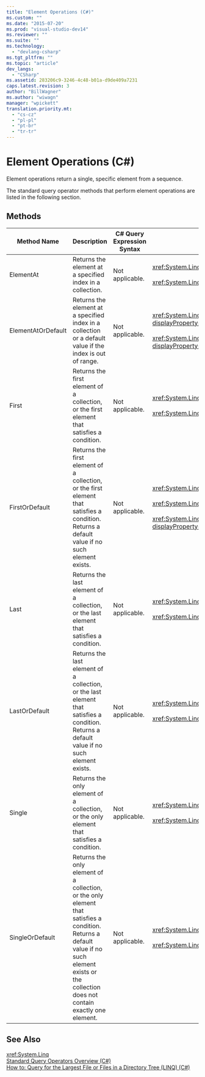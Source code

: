 ```yaml
---
title: "Element Operations (C#)"
ms.custom: ""
ms.date: "2015-07-20"
ms.prod: "visual-studio-dev14"
ms.reviewer: ""
ms.suite: ""
ms.technology: 
  - "devlang-csharp"
ms.tgt_pltfrm: ""
ms.topic: "article"
dev_langs: 
  - "CSharp"
ms.assetid: 283206c9-3246-4c48-b01a-d9de409a7231
caps.latest.revision: 3
author: "BillWagner"
ms.author: "wiwagn"
manager: "wpickett"
translation.priority.mt: 
  - "cs-cz"
  - "pl-pl"
  - "pt-br"
  - "tr-tr"
---
```

# Element Operations (C#)
Element operations return a single, specific element from a sequence.  
  
 The standard query operator methods that perform element operations are listed in the following section.  
  
## Methods  
  
|Method Name|Description|C# Query Expression Syntax|More Information|  
|-----------------|-----------------|---------------------------------|----------------------|  
|ElementAt|Returns the element at a specified index in a collection.|Not applicable.|<xref:System.Linq.Enumerable.ElementAt*?displayProperty=fullName><br /><br /> <xref:System.Linq.Queryable.ElementAt*?displayProperty=fullName>|  
|ElementAtOrDefault|Returns the element at a specified index in a collection or a default value if the index is out of range.|Not applicable.|<xref:System.Linq.Enumerable.ElementAtOrDefault*?displayProperty=fullName><br /><br /> <xref:System.Linq.Queryable.ElementAtOrDefault*?displayProperty=fullName>|  
|First|Returns the first element of a collection, or the first element that satisfies a condition.|Not applicable.|<xref:System.Linq.Enumerable.First*?displayProperty=fullName><br /><br /> <xref:System.Linq.Queryable.First*?displayProperty=fullName>|  
|FirstOrDefault|Returns the first element of a collection, or the first element that satisfies a condition. Returns a default value if no such element exists.|Not applicable.|<xref:System.Linq.Enumerable.FirstOrDefault*?displayProperty=fullName><br /><br /> <xref:System.Linq.Queryable.FirstOrDefault*?displayProperty=fullName><br /><br /> <xref:System.Linq.Queryable.FirstOrDefault``1(System.Linq.IQueryable{``0})?displayProperty=fullName>|  
|Last|Returns the last element of a collection, or the last element that satisfies a condition.|Not applicable.|<xref:System.Linq.Enumerable.Last*?displayProperty=fullName><br /><br /> <xref:System.Linq.Queryable.Last*?displayProperty=fullName>|  
|LastOrDefault|Returns the last element of a collection, or the last element that satisfies a condition. Returns a default value if no such element exists.|Not applicable.|<xref:System.Linq.Enumerable.LastOrDefault*?displayProperty=fullName><br /><br /> <xref:System.Linq.Queryable.LastOrDefault*?displayProperty=fullName>|  
|Single|Returns the only element of a collection, or the only element that satisfies a condition.|Not applicable.|<xref:System.Linq.Enumerable.Single*?displayProperty=fullName><br /><br /> <xref:System.Linq.Queryable.Single*?displayProperty=fullName>|  
|SingleOrDefault|Returns the only element of a collection, or the only element that satisfies a condition. Returns a default value if no such element exists or the collection does not contain exactly one element.|Not applicable.|<xref:System.Linq.Enumerable.SingleOrDefault*?displayProperty=fullName><br /><br /> <xref:System.Linq.Queryable.SingleOrDefault*?displayProperty=fullName>|  
  
## See Also  
 <xref:System.Linq>   
 [Standard Query Operators Overview (C#)](../../../../csharp\programming-guide\concepts\linq/standard-query-operators-overview.md)   
 [How to: Query for the Largest File or Files in a Directory Tree (LINQ) (C#)](../../../../csharp\programming-guide\concepts\linq/how-to-query-for-the-largest-file-or-files-in-a-directory-tree-linq.md)